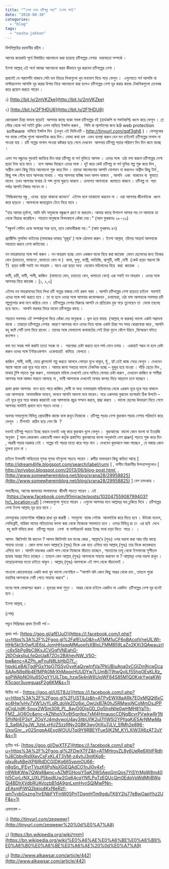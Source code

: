 ```yaml
---
title: "“নেশা যখন চটিগল্প পড়া” (শেষ পর্ব)"
date: "2018-08-30"
categories: 
  - "blog"
tags: 
  - "nesha-jokhon"
---
```


বিসমিল্লাহির রহমানীর রহীম ।

আগের কয়েকটা পূর্বে বিস্তারিত আলোচনা করা হয়েছে চটিগল্পের নেশার  ভয়াবহতা সম্পর্কে ।

ইনশা আল্লাহ্‌ এই পর্বে আমরা আলোচনা করব কীভাবে দূর করবেন চটিগল্পের নেশা ।

প্রথমেই যে পরামর্শটা থাকবে সেটা হল নিচের লিখাগুলো খুব মনযোগ দিয়ে পড়ে ফেলুন ।  এগুলোতে পর্ন আসক্তি বা মাস্টারবেশন আসক্তি দূর করার উপায় নিয়ে আলোচনা করা হলেও চটিগল্পের নেশা দূর করার কাজে টেকনিকগুলো চোখবন্ধ করে প্রয়োগ করতে পারেন ।

১) [http://bit.ly/2mVKZke](http://bit.ly/2mVKZke)

২) [http://bit.ly/2F1HDU6](http://bit.ly/2F1HDU6)

কোনরকম চিন্তা ভাবনা ছাড়াই  আপনার কাছে থাকা সমস্ত চটিগল্পের বই (হার্ডকপি বা সফটকপি) ধ্বংস করে ফেলুন । প্লে স্টোর থেকে পর্ন সাইট ব্লকিং এপস নামিয়ে ইন্সটল করুন ,   পিসি বা ল্যাপটপের জন্য k9 web protection  software  নামিয়ে ইন্সটল দিন  (দেখুন এই ভিডিওটি - http://tinyurl.com/gqf3gh6 ) । ফেসবুকের সব বাজে পেইজ গুলো আনলাইক করে দিন। মোদ্দা কথা হল  এমন ব্যবস্থা করুন যেন মন চাইলেই চটিগল্পের নাগাল না পাওয়া যায় । চটি গল্পের নাগাল পাওয়া কষ্টকর হয়ে গেলে দেখবেন  আপনার চটিগল্প পড়ার পরিমাণ দিন দিন কমে যাচ্ছে ।

এমন সব বন্ধুদের গুডবাই জানিয়ে দিন যারা চটিগল্প বা পর্ন মুভিতে আসক্ত । এদের সঙ্গে  ওঠা বসা করলে চটিগল্পের নেশা ছাড়া টাফ হয়ে যাবে ।  বসে আড্ডা দিচ্ছেন এদের সঙ্গে । হুট করে কেউ চটিগল্প বা পর্ন মুভির গল্প শুরু করে দিল ,  অশ্লীল কোন কিছু নিয়ে আলোচনা শুরু করে দিল । তাদের আলোচনায় আপনি যোগদান না করলেও অশ্লীল কিছু টার্ম , কিছু শব্দ গেঁথে যাবে আপনার মাথায় । পরে আপনার মস্তিষ্ক যখন অলস থাকবে  , আপনি  একা  থাকবেন বা  ঘুমাতে যাবেন  তখন আপনার মাথায় ঐ শব্দ গুলো ঘুরতে থাকবে । ক্রমাগত আপনাকে  জালাতে থাকবে । চটিগল্প না  পড়া পর্যন্ত আপনি নিস্তার পাবেন না ।

‘পিচ্চিকালের বন্ধু , ওদের  ছাড়া থাকবো ক্যামনে’  এইসব বলে ন্যাকামো করবেন না । ওরা আপনার জীবনটাকে  ধ্বংস করে ছাড়বে । আপনাকে জাহান্নামে টেনে নিয়ে যাবে ।

"হায় আমার দূর্ভাগ্য, আমি যদি অমুককে বন্ধুরূপে গ্রহণ না করতাম। আমার কাছে উপদেশ আসার পর সে আমাকে তা থেকে বিভ্রান্ত করেছিল। শয়তান মানুষকে বিপদকালে ধোঁকা দেয়।" (আল ফুরকানঃ ২৮-২৯)

"বন্ধুবর্গ সেদিন একে অপরের শত্রু হবে, তবে খোদাভীরুরা নয়।" (আয যুখরুফঃ ৪৭)

প্র্যাক্টিসিং মুসলিম ভাইদের (সমাজের ভাষায় ‘হুজুর’ ) সঙ্গে ওঠাবসা করুন । ইনশা আল্লাহ্‌  তাঁদের সাহচর্য আপনাকে  সহায়তা করবে নেশা কাটানোর ।

নন মাহরামদের সঙ্গে পর্দা করুন । নন মাহরাম হচ্ছে এমন একজন যাকে বিয়ে করা জায়েজ  যেমন ছেলেদের জন্য নিজের বোন (চাচাতো, মামাতো ,খালাতো বোন না )  খালা, ফুফু, ভাগ্নী, ভাতিজি, শ্বাশুড়ী, দাদী ,নানী  (কেউ ছাড়া পরলো কি ?)  ছাড়া বাকী সবাই নন মাহরাম । মানে এরা ছাড়া অন্য  যেকোন মহিলাদের বিয়ে  করা  জায়েজ  ।

ভাবী, চাচী, মামী, শালী, কাজিন  (মামাতো বোন, চাচাতো বোন, খালাতো বোন) এরা সবাই নন মাহরাম । এদের সঙ্গে আপনার বিয়ে জায়েজ । \[১, ২,৩\]

এইসব নন মাহরামদের নিয়ে লিখা চটি গল্পের বাজার সেই রকম গরম । আপনি চটিগল্পের নেশা ছাড়তে চাইলে  অবশ্যই এদের সঙ্গে পর্দা করতে হবে । তা না হলে ওদের সঙ্গে আপনার কথোপকথন , চলাফেরা, ওঠা বসা আপনাকে সবসময় চটি গল্পগুলোর কথা মনে করিয়ে দেবে । চটিগল্পের নেশার বিরুদ্ধে আপনি যে প্রতিরোধ বুহ্য গড়ে তুলেছেন তা  ভেঙ্গে তছনছ হয়ে যাবে।  আপনি বারবার ফিরে যাবেন চটিগল্পের কাছে ।

শয়তান সবসময় এই সম্পর্কগুলো দিয়ে ধোঁকা দেয় মানুষকে । ভুল হয়ে যাবার  (আল্লাহ্‌ না করুক) ভালো একটা সম্ভাবনা থাকে । তাছাড়া চটিগল্পের নেশার  কারণে আপনার মনে ওদের নিয়ে বাজে একটা চিন্তা সব সময় ঘোরাফেরা করে , আপনি বহু কষ্টে সেটি চাপা দিয়ে রাখেন । তাদের সঙ্গে মেলামেশা কথাবার্তায় সেই চিন্তা ফুলে ফেঁপে উঠবে ,বিস্ফোরণ ঘটতে কতক্ষন ।

বলা যত সহজ পর্দা করাটা ততো সহজ না ।  সরবোচ্চ চেষ্টা করতে হবে পর্দা মেনে চলার ।  একান্তই সম্ভব না হলে চেষ্টা করুন ওদের সঙ্গে ইন্টারএকশান  একেবারেই  কমিয়ে  ফেলতে ।

কাজিন ,শালী, ভাবী, মেয়ে ক্লাসমেট গল্প করতে আসলে গোমড়া মুখে থাকুন, হুঁ , হ্যাঁ তেই কাজ সেরে ফেলুন । দেখবেন আস্তে আস্তে ওরা দূরে সরে যাবে । আমার জানা সবচেয় ভালো টেকনিক হচ্ছে – হুজুর হয়ে যাওয়া । দাঁড়ি ছেড়ে দিন , মাথায় টুপি পড়তে শুরু করুন , ননমাহরাম মহিলা দেখলেই চোখ নামিয়ে ফেলার চেষ্টা করুন , দেখবেন কাজিন বা শালীরা আপনার সঙ্গে আড্ডা মারতে আসছে না , ভাবী আপনাকে দেখলেই মাথায় কাপড় দিয়ে আড়ালে চলে যাচ্ছেন ।

প্রথম প্রথম আপনার  মনে হতে পারে কাজিন ,ভাবী বা অন্য ননমাহরাম মহিলাদের থেকে এরকম দূরে দূরে সরে থাকলে ওরা আপনাকে  অসামাজিক ভাববে, ভাববে আপনি আলগা ভাব মারেন। পরে একসময় বুঝবেন ব্যাপারটা ঠিক উলটো – এই দূরে দূরে সরে থাকার কারনেই ওরা আপনাকে প্রচুর সম্মান করবে, শ্রদ্ধা করবে  । ভালো ছেলের উদাহরণ দিতে গেলে আপনার নামটাই প্রথমে মনে পড়বে ওদের ।

অবসর সময়গুলো বিভিন্ন প্রোডাক্টিভ কাজে ব্যস্ত রাখুন নিজেকে । চটিগল্প পড়ার নেশা কুরআন পড়ার নেশায় পরিবর্তন করে ফেলুন  । টিপসটা  কঠিন হয়ে গেল কি  ?

যখনই চটিগল্প পড়তে ইচ্ছে করবে তখনই ওজু করে কুরআন খুলে ফেলুন ।  কুরআনের  ভালো কোন বাংলা বা ইংরেজি   অনুবাদ  \[ আল কোরআন একাডেমী লন্ডন কর্তৃক প্রকাশিত কুরআনের বাংলা অনুবাদটা বেশ প্রাঞ্জল\] পড়তে শুরু করে দিন , আরবী পড়ার দরকার নেই । গল্পের বই পড়ার মতো করে পড়ে যান । দেখবেন কুরআনে মজা পাচ্ছেন , যে মজার কোন তুলনা চলে না ।

চাইলে ইসলামী সাহিত্যের সুন্দর সুন্দর বইগুলো পড়তে পারেন । রুমীর অসাধারণ কিছু কবিতা আছে \[ http://idream4life.blogspot.com/search/label/rumi \] , নাসীম হিজাসীর উপন্যাসগুলোও \[ http://priyoboi.blogspot.com/2013/06/blog-post.html  , [http://www.somewhereinblog.net/blog/srana28/29958825](http://www.somewhereinblog.net/blog/srana28/29958825) \] বেশ চমৎকার ।

সাহাবীদের, আগের জামানার সালাফদের  জীবনী পড়তে পারেন । এই  \[https://www.facebook.com/91miracle/posts/10204755908799403?hc\_location=ufi \] লেকচারগুলো শুনতে পারেন । এগুলো আপনার মনে আল্লাহ্‌র ভয় ঢুকিয়ে দিবে । চটিগল্পের নেশা ইনশা আল্লাহ্‌ দূর হয়ে যাবে ।

ফেসবুকের হোমপেইজ পরিষ্কার রাখা খুব জরুরী । সবগুলো  বাজে পেইজ  আনলাইক করে দিতে হবে । উটকো মডেল, সেলিব্রেটি, নায়িকা নামের পতিতাদের ফলো করা থেকে নিজেকে সামলাতে হবে । ওদের বিভিন্ন রং ঢং  এর ছবি  দেখে  বহু কষ্টে দমিয়ে রাখা   চটিগল্প পড়ার   নেশা  বা মাস্টারবেট করার ইচ্ছে মাথা চাড়া দিতে  পারে ।  ।

আসল  জিনিসটা কি জানেন ? আসল জিনিসটা হল মনের জোর , আল্লাহ্‌’র (সুবঃ) ওপর ভরসা করা আর তাঁর কাছে সাহায্য চাওয়া । কোন বান্দা যখন আল্লাহ্‌’র (সুবঃ) দিকে এক হাত এগিয়ে যায় আল্লাহ্‌ (সুবঃ) তার দিকে কয়েকহাত এগিয়ে যান । আপনি ভয়ংকর একটা পাপ থেকে নিজেকে বাঁচাতে চাচ্ছেন , শয়তানের তাবু থেকে ইসলামের সুশীতল ছায়ায় আশ্রয় নিতে চাচ্ছেন । তাহলে কেন আল্লাহ্‌ (সুবঃ) আপনাকে সাহায্য করবেন না ? আল্লাহ্‌র ওপর ভরসা রাখুন । নাছোড়বান্দার মতো চাইতে থাকুন । আল্লাহ্‌ (সুবঃ) আপনাকে এই পাপ থেকে বাঁচাবেনই ।

পাওলো কোয়েলহোর একটা কথা খুব ভালো লেগেছিল – “আপনি যদি কোন কিছু অন্তর থেকে চান , তাহলে পুরো মহাবিশ্ব আপনাকে সেটি পেতে সাহায্য করবে” ।

মনের সঙ্গে বোঝাপড়া করুন । হৃদয়ের কথা শুনুন ।  অন্তর থেকে চাইলে একদিন না একদিন  চটিগল্পের নেশা দূর হবেই হবে ।

ইনশা আল্লাহ্‌ ।

(শেষ)

পড়ুন সিরিজের প্রথম তিনটি পর্ব –

প্রথম পর্ব- [https://goo.gl/afEUuO](https://l.facebook.com/l.php?u=https%3A%2F%2Fgoo.gl%2FafEUuO&h=ATMM1uCF6oBAcotVneUlLWl-HHk5kt3r0wfUE6sLJomHHsqqMMuopfsXBIoLFMMB59LaZo2KXt3QAwauzrI-c6x5bPg9bC8KxJCVGqfVNEahG-2tDOsksIjuLfqQoUa87ZOc2BAhevNW_V5O-bw&enc=AZPh_wFnuN8LbHbD7f_-hpvkLeBAlTgdPGxYtpO7lSSyGyxKaQvwInfVa7PkUBiuAna0vCGlZm9jcwDcaSAAyN9pRb4EfMPA0MrXhMpqxHUUDYw7LUmBjT9twQvlLf55hqOEsKLRz_soPWAbNOIjlu65OgYYUiLTbp_hzw5k4nW6UioWF64S85M1Q0KxkYwjaKWiK5cqor3uveguasP2g6KM&s=1)

দ্বিতীয় পর্ব - [https://goo.gl/UST8Jz](https://l.facebook.com/l.php?u=https%3A%2F%2Fgoo.gl%2FUST8Jz&h=ATPvEWX8aARk7EOxMQQt6xCxc4Hw1vHv7VW1JvYLsRLdoVe2Dz6xi_OwUxB7A0hJ5RMwxjNCxMmDsJPPgCjgLtjdK-Soux2WSm309_PL_8ayD0DjsGD_Oq5IrpNlle0wHMH8YaTh-FM2_JiO6Oc&enc=AZNhqVXv8t5gnfpx7xM4HmauscCDNqBcvrPVwkwRr1NSfhINnEP3sY_ZOqYJ4mdywoU4ay3itbUl1K2uI7l1W5l2YPfgqKiE5ArNMwMaS_Sa6lA2gJW_3zbLxHUZSzzRNy2GBK3wy0tjXu7JLV_SfMh2e896-UxsiGnr__y02SngpA4EsgWOUUTqi9Y9RBEYFue5IK2M_KYLXlW3X6zAT2uY&s=1)

তৃতীয় পর্ব- [https://goo.gl/DwXTFZ](https://l.facebook.com/l.php?u=https%3A%2F%2Fgoo.gl%2FDwXTFZ&h=ATMHrovZL8y6UeRe6XhlFRdhhJ8CbbvRs9XayCsFxKL4T3VM-z4vhJ3mKKg8-qIxuRvABejXP6lRdDCGIDKg665vpmOU66-n8gSn_lFEyrTVszK6PsNsXGiEQAdCO1nJl0v4xf-n9WbKWw7QWq8&enc=AZMfGHosiY5aK3WSAeoGmQos7YiSYrMpW8m40hI5CorLrNX_UXLP5bpi8Uw2Gq64cqYNfLPuTzEQUcQm0EdqVpWdMtjBWqQi4BDhXVdbRUAVozbB1dA9gnLxmHynSQiMwPNn-zEAsmPjWQ2bkio4Kxf6eRzf-qmTvxbGxzng7nrENbFYFinW05PnTDqmHTm9gduTK6Y2Is77eBwOapYhz2UF&s=1)

রেফারেন্স –

১) [http://tinyurl.com/zeqwewr](http://tinyurl.com/zeqwewr%20%0d%E0%A7%A8)

[২](http://tinyurl.com/zeqwewr%20%0d%E0%A7%A8)) [https://bn.wikipedia.org/wiki/মাহরাম](https://bn.wikipedia.org/wiki/%E0%A6%AE%E0%A6%BE%E0%A6%B9%E0%A6%B0%E0%A6%BE%E0%A6%AE%20%0d%E0%A7%A9)

[৩](https://bn.wikipedia.org/wiki/%E0%A6%AE%E0%A6%BE%E0%A6%B9%E0%A6%B0%E0%A6%BE%E0%A6%AE%20%0d%E0%A7%A9)) [http://www.alkawsar.com/article/442](http://www.alkawsar.com/article/442)
